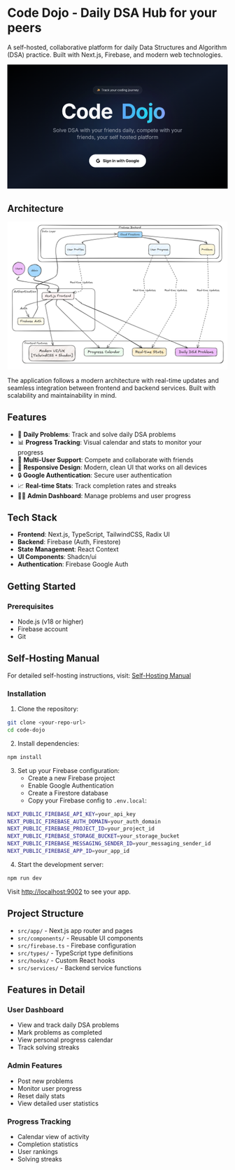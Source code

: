 # Code Dojo - Daily DSA Hub for your peers

A self-hosted, collaborative platform for daily Data Structures and Algorithm (DSA) practice. Built with Next.js, Firebase, and modern web technologies.

![Homepage](preview/home.png)

## Architecture

![Architecture](preview/arch.png)

The application follows a modern architecture with real-time updates and seamless integration between frontend and backend services. Built with scalability and maintainability in mind.

## Features

- 🎯 **Daily Problems**: Track and solve daily DSA problems
- 📊 **Progress Tracking**: Visual calendar and stats to monitor your progress
- 👥 **Multi-User Support**: Compete and collaborate with friends
- 📱 **Responsive Design**: Modern, clean UI that works on all devices
- 🔒 **Google Authentication**: Secure user authentication
- 📈 **Real-time Stats**: Track completion rates and streaks
- 👨‍💼 **Admin Dashboard**: Manage problems and user progress

## Tech Stack

- **Frontend**: Next.js, TypeScript, TailwindCSS, Radix UI
- **Backend**: Firebase (Auth, Firestore)
- **State Management**: React Context
- **UI Components**: Shadcn/ui
- **Authentication**: Firebase Google Auth

## Getting Started

### Prerequisites

- Node.js (v18 or higher)
- Firebase account
- Git

## Self-Hosting Manual

For detailed self-hosting instructions, visit:
[Self-Hosting Manual](https://mc095.github.io/jsonparser/self-hosting-manual)

### Installation

1. Clone the repository:
```bash
git clone <your-repo-url>
cd code-dojo
```

2. Install dependencies:
```bash
npm install
```

3. Set up your Firebase configuration:
   - Create a new Firebase project
   - Enable Google Authentication
   - Create a Firestore database
   - Copy your Firebase config to `.env.local`:

```bash
NEXT_PUBLIC_FIREBASE_API_KEY=your_api_key
NEXT_PUBLIC_FIREBASE_AUTH_DOMAIN=your_auth_domain
NEXT_PUBLIC_FIREBASE_PROJECT_ID=your_project_id
NEXT_PUBLIC_FIREBASE_STORAGE_BUCKET=your_storage_bucket
NEXT_PUBLIC_FIREBASE_MESSAGING_SENDER_ID=your_messaging_sender_id
NEXT_PUBLIC_FIREBASE_APP_ID=your_app_id
```

4. Start the development server:
```bash
npm run dev
```

Visit [http://localhost:9002](http://localhost:9002) to see your app.

## Project Structure

- `src/app/` - Next.js app router and pages
- `src/components/` - Reusable UI components
- `src/firebase.ts` - Firebase configuration
- `src/types/` - TypeScript type definitions
- `src/hooks/` - Custom React hooks
- `src/services/` - Backend service functions

## Features in Detail

### User Dashboard
- View and track daily DSA problems
- Mark problems as completed
- View personal progress calendar
- Track solving streaks

### Admin Features
- Post new problems
- Monitor user progress
- Reset daily stats
- View detailed user statistics

### Progress Tracking
- Calendar view of activity
- Completion statistics
- User rankings
- Solving streaks




